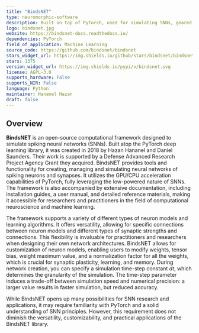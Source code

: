 ```yaml
---
title: "BindsNET"
type: neuromorphic-software
description: Built on top of PyTorch, used for simulating SNNs, geared towards ML and reinforcement learning.
logo: bindsnet.jpg
website: https://bindsnet-docs.readthedocs.io/
dependencies: PyTorch
field_of_application: Machine Learning
source_code: https://github.com/bindsnet/bindsnet
stars_widget_url: https://img.shields.io/github/stars/bindsnet/bindsnet.svg?style=social
stars: 1375
version_widget_url: https://img.shields.io/pypi/v/bindsnet.svg
license: AGPL-3.0
supports_hardware: False
supports_NIR: False
language: Python
maintainer: Hananel Hazan 
draft: false
---
```


## Overview
**BindsNET** is an open-source computational framework designed to simulate spiking neural networks (SNNs). Built atop the PyTorch deep learning library, it was created in 2018
by Hazan Hananel and Daniel Saunders. Their work is supported by a Defense Advanced Research Project Agency Grant they acquired. BindsNET provides tools and functionality for
creating, managing and simulating neural networks of spiking neurons and synapses. It utilizes the GPU/CPU acceleration capabilities of PyTorch, fully leveraging the  low-powered
nature of SNNs. The framework is also accompanied by extensive documentation, including installation guides, a user manual, and detailed reference materials, making it accessible
for researchers and practitioners in the field of computational neuroscience and machine learning.

The framework supports a variety of different types of neuron models and learning algorithms. It offers versatility, allowing for specific connections between neuron models and
different types of synaptic strengths and connections. This flexibility is invaluable for practitioners and researchers when designing their own network architectures.
BindsNET allows for customization of neuron models, enabling users to modify weights, tensor bias, weight maximum value, and a normalization factor for all the weights, which
is crucial for synaptic plasticity, learning, and memory. During network creation, you can specify a simulation time-step constant *dt*, which determines the granularity of the
simulation. The time-step parameter induces a trade-off between simulation speed and numerical precision: a larger value results in faster simulation, but reduced accuracy.

While BindsNET opens up many possibilities for SNN research and applications, it may require familiarity with PyTorch and a solid understanding of SNN principles. However, this
requirement does not diminish the versatility, customizability, and practical applications of the BindsNET library.

